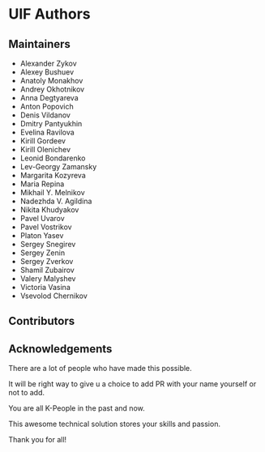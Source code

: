 # UIF Authors

## Maintainers

* Alexander Zykov
* Alexey Bushuev
* Anatoly Monakhov
* Andrey Okhotnikov
* Anna Degtyareva
* Anton Popovich
* Denis Vildanov
* Dmitry Pantyukhin
* Evelina Ravilova
* Kirill Gordeev
* Kirill Olenichev
* Leonid Bondarenko
* Lev-Georgy Zamansky
* Margarita Kozyreva
* Maria Repina
* Mikhail Y. Melnikov
* Nadezhda V. Agildina
* Nikita Khudyakov
* Pavel Uvarov
* Pavel Vostrikov
* Platon Yasev
* Sergey Snegirev
* Sergey Zenin
* Sergey Zverkov
* Shamil Zubairov
* Valery Malyshev
* Victoria Vasina
* Vsevolod Chernikov

## Contributors

## Acknowledgements

There are a lot of people who have made this possible.

It will be right way to give u a choice to add PR with your name yourself or not to add.

You are all K-People in the past and now.

This awesome technical solution stores your skills and passion.

Thank you for all!